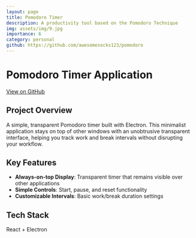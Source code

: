 ```yaml
---
layout: page
title: Pomodoro Timer
description: A productivity tool based on the Pomodoro Technique
img: assets/img/9.jpg
importance: 6
category: personal
github: https://github.com/awesomesocks123/pomodoro
---
```


# Pomodoro Timer Application

[View on GitHub](https://github.com/awesomesocks123/pomodoro-app)

## Project Overview

A simple, transparent Pomodoro timer built with Electron. This minimalist application stays on top of other windows with an unobtrusive transparent interface, helping you track work and break intervals without disrupting your workflow.

## Key Features

- **Always-on-top Display**: Transparent timer that remains visible over other applications
- **Simple Controls**: Start, pause, and reset functionality
- **Customizable Intervals**: Basic work/break duration settings

## Tech Stack

React + Electron


